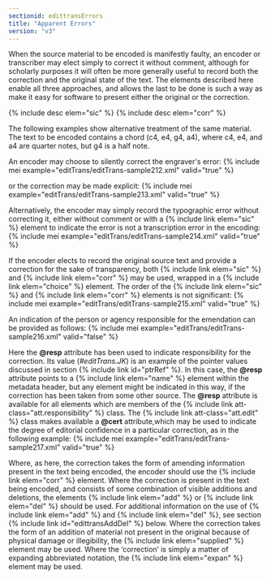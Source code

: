 ```yaml
---
sectionid: edittransErrors
title: "Apparent Errors"
version: "v3"
---
```


When the source material to be encoded is manifestly faulty, an encoder or transcriber may elect simply to correct it without comment, although for scholarly purposes it will often be more generally useful to record both the correction and the original state of the text. The elements described here enable all three approaches, and allows the last to be done is such a way as make it easy for software to present either the original or the correction.

  
{% include desc elem="sic" %} 
{% include desc elem="corr" %} 
 

The following examples show alternative treatment of the same material. The text to be encoded contains a chord (c4, e4, g4, a4), where c4, e4, and a4 are quarter notes, but g4 is a half note.

An encoder may choose to silently correct the engraver's error:
{% include mei example="editTrans/editTrans-sample212.xml" valid="true" %}
    
or the correction may be made explicit:
{% include mei example="editTrans/editTrans-sample213.xml" valid="true" %}
    
Alternatively, the encoder may simply record the typographic error without correcting it, either without comment or with a {% include link elem="sic" %} element to indicate the error is not a transcription error in the encoding:
{% include mei example="editTrans/editTrans-sample214.xml" valid="true" %}
    
If the encoder elects to record the original source text and provide a correction for the sake of transparency, both {% include link elem="sic" %} and {% include link elem="corr" %} may be used, wrapped in a {% include link elem="choice" %} element. The order of the {% include link elem="sic" %} and {% include link elem="corr" %} elements is not significant:
{% include mei example="editTrans/editTrans-sample215.xml" valid="true" %}
    
An indication of the person or agency responsible for the emendation can be provided as follows:
{% include mei example="editTrans/editTrans-sample216.xml" valid="false" %}
    
Here the **@resp** attribute has been used to indicate responsibility for the correction. Its value (*#editTrans.JK*) is an example of the pointer values discussed in section {% include link id="ptrRef" %}. In this case, the **@resp** attribute points to a {% include link elem="name" %} element within the metadata header, but any element might be indicated in this way, if the correction has been taken from some other source. The **@resp** attribute is available for all elements which are members of the {% include link att-class="att.responsibility" %} class. The {% include link att-class="att.edit" %} class makes available a **@cert** attribute,which may be used to indicate the degree of editorial confidence in a particular correction, as in the following example:
{% include mei example="editTrans/editTrans-sample217.xml" valid="true" %}
    
Where, as here, the correction takes the form of amending information present in the text being encoded, the encoder should use the {% include link elem="corr" %} element. Where the correction is present in the text being encoded, and consists of some combination of visible additions and deletions, the elements {% include link elem="add" %} or {% include link elem="del" %} should be used. For additional information on the use of {% include link elem="add" %} and {% include link elem="del" %}, see section {% include link id="edittransAddDel" %} below. Where the correction takes the form of an addition of material not present in the original because of physical damage or illegibility, the {% include link elem="supplied" %} element may be used. Where the ‘correction’ is simply a matter of expanding abbreviated notation, the {% include link elem="expan" %} element may be used.

